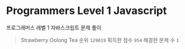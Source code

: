 # Programmers Level 1 Javascript

프로그래머스 레벨 1 자바스크립트 문제 풀이

> Strawberry Oolong Tea
> 순위 ```129019```
> 획득한 점수 ```954```
> 해결한 문제 수 ```1```